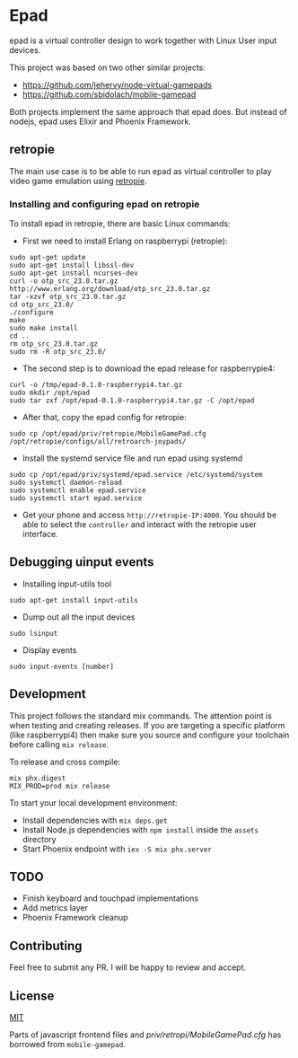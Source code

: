 # Epad

epad is a virtual controller design to work together with Linux User input devices.

This project was based on two other similar projects:

* https://github.com/jehervy/node-virtual-gamepads
* https://github.com/sbidolach/mobile-gamepad

Both projects implement the same approach that epad does. But instead of nodejs, epad uses Elixir and Phoenix Framework.

## retropie

The main use case is to be able to run epad as virtual controller to play video game emulation using [retropie](https://retropie.org.uk/).

### Installing and configuring epad on retropie

To install epad in retropie, there are basic Linux commands:

* First we need to install Erlang on raspberrypi (retropie):
```
sudo apt-get update
sudo apt-get install libssl-dev
sudo apt-get install ncurses-dev
curl -o otp_src_23.0.tar.gz http://www.erlang.org/download/otp_src_23.0.tar.gz
tar -xzvf otp_src_23.0.tar.gz
cd otp_src_23.0/
./configure
make
sudo make install
cd ..
rm otp_src_23.0.tar.gz
sudo rm -R otp_src_23.0/
```
* The second step is to download the epad release for raspberrypie4:
```
curl -o /tmp/epad-0.1.0-raspberrypi4.tar.gz
sudo mkdir /opt/epad
sudo tar zxf /opt/epad-0.1.0-raspberrypi4.tar.gz -C /opt/epad
```
* After that, copy the epad config for retropie:
```
sudo cp /opt/epad/priv/retropie/MobileGamePad.cfg /opt/retropie/configs/all/retroarch-joypads/
```
* Install the systemd service file and run epad using systemd
```
sudo cp /opt/epad/priv/systemd/epad.service /etc/systemd/system
sudo systemctl daemon-reload
sudo systemctl enable epad.service
sudo systemctl start epad.service
```
* Get your phone and access `http://retropie-IP:4000`. You should be able to select the `controller` and interact with the retropie user interface.

## Debugging uinput events

* Installing input-utils tool
```
sudo apt-get install input-utils
```
* Dump out all the input devices
```
sudo lsinput
```
* Display events
```
sudo input-events [number]
```

## Development

This project follows the standard mix commands. The attention point is when testing and creating releases. If you are targeting a specific platform (like raspberrypi4) then make sure you source and configure your toolchain before calling `mix release`.

To release and cross compile:
```
mix phx.digest
MIX_PROD=prod mix release
```

To start your local development environment:

  * Install dependencies with `mix deps.get`
  * Install Node.js dependencies with `npm install` inside the `assets` directory
  * Start Phoenix endpoint with `iex -S mix phx.server`

## TODO

* Finish keyboard and touchpad implementations
* Add metrics layer
* Phoenix Framework cleanup

## Contributing

Feel free to submit any PR. I will be happy to review and accept.

## License

[MIT](https://spdx.org/licenses/MIT.html)

Parts of javascript frontend files and _priv/retropi/MobileGamePad.cfg_ has borrowed from `mobile-gamepad`.
